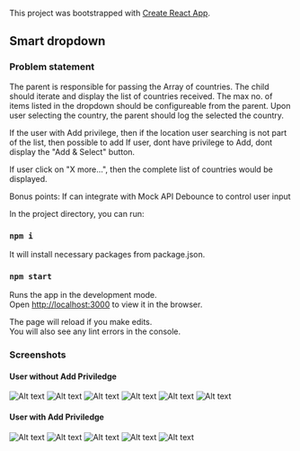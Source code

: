 This project was bootstrapped with [Create React App](https://github.com/facebook/create-react-app).

## Smart dropdown

### Problem statement

The parent is responsible for passing the Array of countries. The child should iterate and display the list of countries received. The max no. of items listed in the dropdown should be configureable from the parent. Upon user selecting the country, the parent should log the selected the country.

If the user with Add privilege, then if the location user searching is not part of the list, then possible to add
If user, dont have privilege to Add, dont display the "Add & Select" button.

If user click on "X more...", then the complete list of countries would be displayed.

Bonus points:
If can integrate with Mock API 
Debounce to control user input

In the project directory, you can run:

### `npm i`

It will install necessary packages from package.json.

### `npm start`

Runs the app in the development mode.<br />
Open [http://localhost:3000](http://localhost:3000) to view it in the browser.

The page will reload if you make edits.<br />
You will also see any lint errors in the console.

### Screenshots

#### User without Add Priviledge
![Alt text](/screenshots/userWithoutAddPriviledge/Screenshot1.png?raw=true "Showing screenshot 1")
![Alt text](/screenshots/userWithoutAddPriviledge/Screenshot2.png?raw=true "Showing screenshot 2")
![Alt text](/screenshots/userWithoutAddPriviledge/Screenshot3.png?raw=true "Showing screenshot 3")
![Alt text](/screenshots/userWithoutAddPriviledge/Screenshot4.png?raw=true "Showing screenshot 4")
![Alt text](/screenshots/userWithoutAddPriviledge/Screenshot5.png?raw=true "Showing screenshot 5")
![Alt text](/screenshots/userWithoutAddPriviledge/Screenshot6.png?raw=true "Showing screenshot 6")

#### User with Add Priviledge
![Alt text](/screenshots/userWithAddPriviledge/Screenshot1.png?raw=true "Showing screenshot 1")
![Alt text](/screenshots/userWithAddPriviledge/Screenshot2.png?raw=true "Showing screenshot 2")
![Alt text](/screenshots/userWitAddPriviledge/Screenshot3.png?raw=true "Showing screenshot 3")
![Alt text](/screenshots/userWithAddPriviledge/Screenshot4.png?raw=true "Showing screenshot 4")
![Alt text](/screenshots/userWithAddPriviledge/Screenshot5.png?raw=true "Showing screenshot 5")
